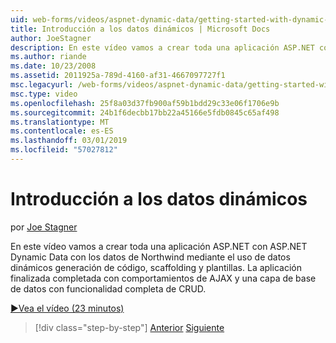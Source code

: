 ```yaml
---
uid: web-forms/videos/aspnet-dynamic-data/getting-started-with-dynamic-data
title: Introducción a los datos dinámicos | Microsoft Docs
author: JoeStagner
description: En este vídeo vamos a crear toda una aplicación ASP.NET con ASP.NET Dynamic Data con los datos de Northwind mediante código de datos dinámicos generar, scaffoldi...
ms.author: riande
ms.date: 10/23/2008
ms.assetid: 2011925a-789d-4160-af31-4667097727f1
msc.legacyurl: /web-forms/videos/aspnet-dynamic-data/getting-started-with-dynamic-data
msc.type: video
ms.openlocfilehash: 25f8a03d37fb900af59b1bdd29c33e06f1706e9b
ms.sourcegitcommit: 24b1f6decbb17bb22a45166e5fdb0845c65af498
ms.translationtype: MT
ms.contentlocale: es-ES
ms.lasthandoff: 03/01/2019
ms.locfileid: "57027812"
---
```

<a name="getting-started-with-dynamic-data"></a>Introducción a los datos dinámicos
====================
por [Joe Stagner](https://github.com/JoeStagner)

En este vídeo vamos a crear toda una aplicación ASP.NET con ASP.NET Dynamic Data con los datos de Northwind mediante el uso de datos dinámicos generación de código, scaffolding y plantillas. La aplicación finalizada completada con comportamientos de AJAX y una capa de base de datos con funcionalidad completa de CRUD.

[&#9654;Vea el vídeo (23 minutos)](https://channel9.msdn.com/Blogs/ASP-NET-Site-Videos/getting-started-with-dynamic-data)

> [!div class="step-by-step"]
> [Anterior](how-do-i-use-a-dynamiccontrol-in-listview-and-detailsview-controls.md)
> [Siguiente](begin-editing-the-templates-in-aspnet-dynamic-data-applications.md)
